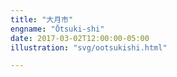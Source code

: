 ```yaml
---
title: "大月市"
engname: "Ōtsuki-shi"
date: 2017-03-02T12:00:00-05:00
illustration: "svg/ootsukishi.html"

---
```

